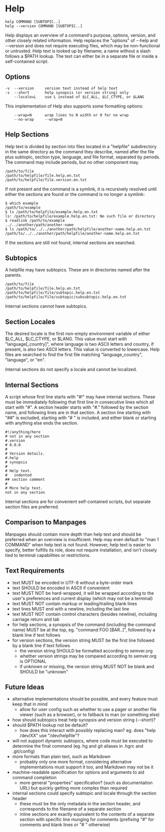 Help
====

    help COMMAND [SUBTOPIC..]
    help --version COMMAND [SUBTOPIC..]

Help displays an overview of a command's purpose, options, version, and other closely related information.  Help replaces the "options" of --help and --version and does not require executing files, which may be non-functional or untrusted.  Help text is looked up by filename; a name without a slash follows a $PATH lookup.  The text can either be in a separate file or inside a self-contained script.

Options
-------

    -v  --version     version text instead of help text
    -s  --short       help synopsis (or version string) only
        --locale=L    use L instead of $LC_ALL, $LC_CTYPE, or $LANG

This implementation of Help also supports some formatting options:

        --wrap=N      wrap lines to N width or 0 for no wrap
        --no-wrap     --wrap=0


Help Sections
-------------

Help text is divided by section into files located in a "helpfile" subdirectory in the same directory as the command they describe, named after the file plus subtopic, section type, language, and file format, separated by periods.  The command may include periods, but no other component may.

    /path/to/file
    /path/to/helpfile/file.help.en.txt
    /path/to/helpfile/file.version.en.txt

If not present and the command is a symlink, it is recursively resolved until either the sections are found or the command is no longer a symlink:

    $ which example
    /path/to/example
    $ ls /path/to/helpfile/example.help.en.txt
    ls: /path/to/helpfile/example.help.en.txt: No such file or directory
    $ readlink /path/to/example
    ../../another/path/another-name
    $ ls /path/to/../../another/path/helpfile/another-name.help.en.txt
    /path/to/../../another/path/helpfile/another-name.help.en.txt

If the sections are still not found, internal sections are searched.


Subtopics
---------

A helpfile may have subtopics.  These are in directories named after the parents.

    /path/to/file
    /path/to/helpfile/file.help.en.txt
    /path/to/helpfile/file/subtopic.help.en.txt
    /path/to/helpfile/file/subtopic/subsubtopic.help.en.txt

Internal sections cannot have subtopics.


Section Locales
---------------

The desired locale is the first non-empty environment variable of either $LC\_ALL, $LC\_CTYPE, or $LANG.  This value must start with "language[\_country]", where language is two ASCII letters and country, if present, is also two ASCII letters.  This value is converted to lowercase.  Help files are searched to find the first file matching "language\_country", "language", or "en".

Internal sections do not specify a locale and cannot be localized.


Internal Sections
-----------------

A script whose first line starts with "#!" may have internal sections.  These must be immediately following that first line in consecutive lines which all start with "#".  A section header starts with "#." followed by the section name, and following lines are in that section.  A section line starting with "##" is excluded, starting with "# " is included, and either blank or starting with anything else ends the section.

    #!/anything/here
    # not in any section
    #.version
    # 0.0.0
    #
    # Version details.
    #.help
    # synopsis
    #
    # Help text.
    #   indented
    ## section comment
    #
    # More help text.
    not in any section

Internal sections are for convenient self-contained scripts, but separate section files are preferred.


Comparison to Manpages
----------------------

Manpages should contain more depth than help text and should be preferred when an overview is insufficient.  Help may even default to "man 1 COMMAND" when help text is not found.  However, help text is easier to specify, better fulfills its role, does not require installation, and isn't closely tied to terminal capabilities or restrictions.


Text Requirements
-----------------

- text MUST be encoded in UTF-8 without a byte-order mark
- text SHOULD be encoded in ASCII if convenient
- text MUST NOT be hard-wrapped, it will be wrapped according to the user's preferences and current display (which may not be a terminal)
- text MUST NOT contain markup or leading/trailing blank lines
- text lines MUST end with a newline, including the last line
- text MUST NOT contain control characters (besides newline), including carriage return and tab
- for help sections, a synopsis of the command (including the command name) MUST be at the top, eg. "command FOO [BAR..]", followed by a blank line if text follows
- for version sections, the version string MUST be the first line followed by a blank line if text follows
    - the version string SHOULD be formatted according to semver.org
    - whether version strings may be compared according to semver.org is OPTIONAL
    - if unknown or missing, the version string MUST NOT be blank and SHOULD be "unknown"


Future Ideas
------------

- alternative implementations should be possible, and every feature must keep that in mind
    - allow for user config such as whether to use a pager or another file viewer (such as a browser), or to fallback to man (or something else)
- how should subtopics treat help synopsis and version string (--short)?
- should $PATH lookup not be default?
    - how does this interact with possibly replacing man? eg. does "help /dev/XX" use "/dev/helpfile"?
- will not support dynamic subtopics, where code must be executed to determine the final command (eg. hg and git aliases in .hgrc and .git/config)
- more formats than plain text, such as Markdown
    - probably only one more format, considering alternative implementations must support it too, and Markdown may not be it
- machine-readable specification for options and arguments to aid command completion
    - more general "properties" specification? (such as documentation URL) but quickly getting more complex than required
- internal sections could specify subtopic and locale through the section header
    - these must be the only metadata in the section header, and corresponds to the filename of a separate section
    - inline sections are exactly equivalent to the contents of a separate section with specific line munging for comments (prefixing "#" for comments and blank lines or "# " otherwise)
